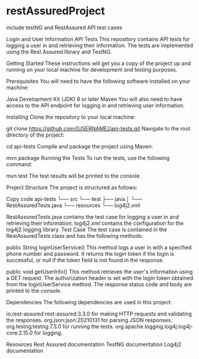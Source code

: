 # restAssuredProject
include testNG and RestAssured API test cases


Login and User Information API Tests
This repository contains API tests for logging a user in and retrieving their information. The tests are implemented using the Rest Assured library and TestNG.

Getting Started
These instructions will get you a copy of the project up and running on your local machine for development and testing purposes.

Prerequisites
You will need to have the following software installed on your machine:

Java Development Kit (JDK) 8 or later
Maven
You will also need to have access to the API endpoint for logging in and retrieving user information.

Installing
Clone the repository to your local machine:


git clone https://github.com/[USERNAME]/api-tests.git
Navigate to the root directory of the project:


cd api-tests
Compile and package the project using Maven:


mvn package
Running the Tests
To run the tests, use the following command:


mvn test
The test results will be printed to the console.

Project Structure
The project is structured as follows:

Copy code
api-tests
└── src
    └── test
        ├── java
        │   └── RestAssuredTests.java
        └── resources
            └── log4j2.xml
            
RestAssuredTests.java contains the test case for logging a user in and retrieving their information.
log4j2.xml contains the configuration for the log4j2 logging library.
Test Case
The test case is contained in the RestAssuredTests class and has the following methods:

public String loginUserService()
This method logs a user in with a specified phone number and password. It returns the login token if the login is successful, or null if the token field is not found in the response.

public void getUserInfo()
This method retrieves the user's information using a GET request. The authorization header is set with the login token obtained from the loginUserService method. The response status code and body are printed to the console.

Dependencies
The following dependencies are used in this project:

io.rest-assured:rest-assured:3.3.0 for making HTTP requests and validating the responses.
org.json:json:20210131 for parsing JSON responses.
org.testng:testng:7.3.0 for running the tests.
org.apache.logging.log4j:log4j-core:2.15.0 for logging.

Resources
Rest Assured documentation
TestNG documentation
Log4j2 documentation
